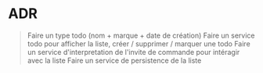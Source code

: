 # ADR

> Faire un type todo (nom + marque + date de création)
> Faire un service todo pour afficher la liste, créer / supprimer / marquer une todo
> Faire un service d'interpretation de l'invite de commande pour intéragir avec la liste
> Faire un service de persistence de la liste